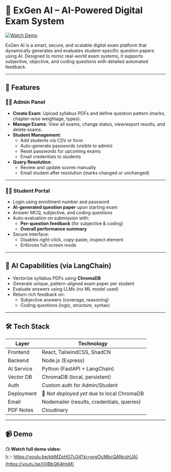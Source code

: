 # 🧠 ExGen AI – AI-Powered Digital Exam System

[![Watch Demo](https://img.shields.io/badge/Demo-YouTube-red)](https://youtu.be/OjIBbQ64HsM)

ExGen AI is a smart, secure, and scalable digital exam platform that dynamically generates and evaluates student-specific question papers using AI. Designed to mimic real-world exam systems, it supports subjective, objective, and coding questions with detailed automated feedback.

---

## 🚀 Features

### 👨‍🏫 Admin Panel
- **Create Exam**: Upload syllabus PDFs and define question pattern (marks, chapter-wise weightage, types).
- **Manage Exams**: View all exams, change status, view/export results, and delete exams.
- **Student Management**:
  - Add students via CSV or form
  - Auto-generate passwords (visible to admin)
  - Reset passwords for upcoming exams
  - Email credentials to students
- **Query Resolution**:
  - Review and update scores manually
  - Email student after resolution (marks changed or unchanged)

---

### 🧑‍🎓 Student Portal
- Login using enrollment number and password
- **AI-generated question paper** upon starting exam
- Answer MCQ, subjective, and coding questions
- Auto-evaluation on submission with:
  - **Per-question feedback** (for subjective & coding)
  - **Overall performance summary**
- Secure interface:
  - Disables right-click, copy-paste, inspect element
  - Enforces full-screen mode  

---

## 🧠 AI Capabilities (via LangChain)
- Vectorize syllabus PDFs using **ChromaDB**
- Generate unique, pattern-aligned exam paper per student
- Evaluate answers using LLMs (no ML model used)
- Return rich feedback on:
  - Subjective answers (coverage, reasoning)
  - Coding questions (logic, structure, syntax)

---

## 🛠 Tech Stack

| Layer       | Technology                    |
|-------------|-------------------------------|
| Frontend    | React, TailwindCSS, ShadCN     |
| Backend     | Node.js (Express)              |
| AI Service  | Python (FastAPI + LangChain)   |
| Vector DB   | ChromaDB (local, persistent)   |
| Auth        | Custom auth for Admin/Student  |
| Deployment  | 🔧 *Not deployed yet* due to local ChromaDB |
| Email       | Nodemailer (results, credentials, queries) |
| PDF Notes       | Cloudinary |

---

## 📹 Demo

📺 **Watch full demo video:**  
[👉 https://youtu.be/pbMZpHG7u34?si=yogOcMbcQANcsHJA](https://youtu.be/OjIBbQ64HsM)
